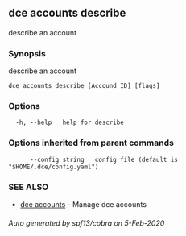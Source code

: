 ## dce accounts describe

describe an account

### Synopsis

describe an account

```
dce accounts describe [Accound ID] [flags]
```

### Options

```
  -h, --help   help for describe
```

### Options inherited from parent commands

```
      --config string   config file (default is "$HOME/.dce/config.yaml")
```

### SEE ALSO

* [dce accounts](dce_accounts.md)	 - Manage dce accounts

###### Auto generated by spf13/cobra on 5-Feb-2020
